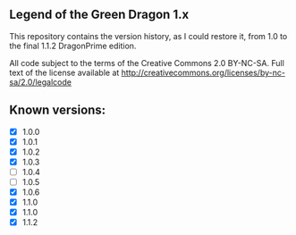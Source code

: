 ## Legend of the Green Dragon 1.x

This repository contains the version history, as I could restore it, from 1.0 to the final 1.1.2 DragonPrime edition.

All code subject to the terms of the Creative Commons 2.0 BY-NC-SA. Full text of the license available at http://creativecommons.org/licenses/by-nc-sa/2.0/legalcode

## Known versions:

* [x] 1.0.0
* [x] 1.0.1
* [x] 1.0.2
* [x] 1.0.3
* [ ] 1.0.4
* [ ] 1.0.5
* [x] 1.0.6
* [x] 1.1.0
* [x] 1.1.0
* [x] 1.1.2
